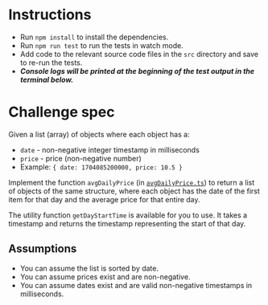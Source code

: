 # Instructions

- Run `npm install` to install the dependencies.
- Run `npm run test` to run the tests in watch mode.
- Add code to the relevant source code files in the `src` directory and save to re-run the tests.
- _**Console logs will be printed at the beginning of the test output in the terminal below.**_

# Challenge spec

Given a list (array) of objects where each object has a:
- `date` - non-negative integer timestamp in milliseconds
- `price` - price (non-negative number)
- Example: `{ date: 1704085200000, price: 10.5 }`

Implement the function `avgDailyPrice` (in [`avgDailyPrice.ts`](src/avgDailyPrice.ts)) to return a list of objects of the same structure, where each object has the date of the first item for that day and the average price for that entire day.

The utility function `getDayStartTime` is available for you to use. It takes a timestamp and returns the timestamp representing the start of that day.

## Assumptions

- You can assume the list is sorted by date.
- You can assume prices exist and are non-negative.
- You can assume dates exist and are valid non-negative timestamps in milliseconds.

